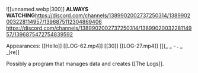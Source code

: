 ![[unnamed.webp|300]]
**ALWAYS WATCHING**https://discord.com/channels/1389902002737250314/1389902003228114957/1396875112304869406
https://discord.com/channels/1389902002737250314/1389902003228114957/1396875472754839592

Appearances:
[[Hello]]
[[LOG-62.mp4]]
[[30]]
[[LOG-27.mp4]]
[[{_ _ _-_ _._ _ _}re]]

Possibly a program that manages data and creates [[The Logs]].